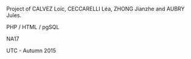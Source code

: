 Project of CALVEZ Loïc, CECCARELLI Léa, ZHONG Jianzhe and AUBRY Jules.

PHP / HTML / pgSQL

NA17

UTC - Autumn 2015
